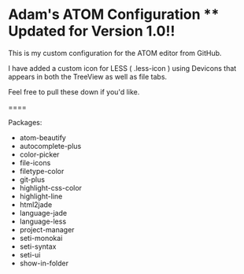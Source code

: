 Adam's ATOM Configuration
** Updated for Version 1.0!!
====

This is my custom configuration for the ATOM editor from GitHub.

I have added a custom icon for LESS ( .less-icon ) using Devicons that appears in both the TreeView as well as file tabs.

Feel free to pull these down if you'd like.

====

Packages:
- atom-beautify
- autocomplete-plus
- color-picker
- file-icons
- filetype-color
- git-plus
- highlight-css-color
- highlight-line
- html2jade
- language-jade
- language-less
- project-manager
- seti-monokai
- seti-syntax
- seti-ui
- show-in-folder
